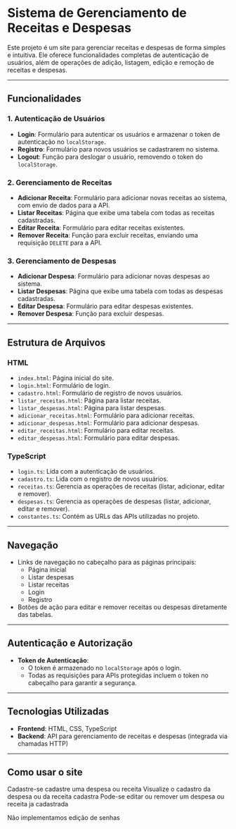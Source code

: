 # Sistema de Gerenciamento de Receitas e Despesas

Este projeto é um site para gerenciar receitas e despesas de forma simples e intuitiva. Ele oferece funcionalidades completas de autenticação de usuários, além de operações de adição, listagem, edição e remoção de receitas e despesas.

---

## Funcionalidades

### 1. Autenticação de Usuários
- **Login**: Formulário para autenticar os usuários e armazenar o token de autenticação no `localStorage`.
- **Registro**: Formulário para novos usuários se cadastrarem no sistema.
- **Logout**: Função para deslogar o usuário, removendo o token do `localStorage`.

### 2. Gerenciamento de Receitas
- **Adicionar Receita**: Formulário para adicionar novas receitas ao sistema, com envio de dados para a API.
- **Listar Receitas**: Página que exibe uma tabela com todas as receitas cadastradas.
- **Editar Receita**: Formulário para editar receitas existentes.
- **Remover Receita**: Função para excluir receitas, enviando uma requisição `DELETE` para a API.

### 3. Gerenciamento de Despesas
- **Adicionar Despesa**: Formulário para adicionar novas despesas ao sistema.
- **Listar Despesas**: Página que exibe uma tabela com todas as despesas cadastradas.
- **Editar Despesa**: Formulário para editar despesas existentes.
- **Remover Despesa**: Função para excluir despesas.

---

## Estrutura de Arquivos

### **HTML**
- `index.html`: Página inicial do site.
- `login.html`: Formulário de login.
- `cadastro.html`: Formulário de registro de novos usuários.
- `listar_receitas.html`: Página para listar receitas.
- `listar_despesas.html`: Página para listar despesas.
- `adicionar_receitas.html`: Formulário para adicionar receitas.
- `adicionar_despesas.html`: Formulário para adicionar despesas.
- `editar_receitas.html`: Formulário para editar receitas.
- `editar_despesas.html`: Formulário para editar despesas.

### **TypeScript**
- `login.ts`: Lida com a autenticação de usuários.
- `cadastro.ts`: Lida com o registro de novos usuários.
- `receitas.ts`: Gerencia as operações de receitas (listar, adicionar, editar e remover).
- `despesas.ts`: Gerencia as operações de despesas (listar, adicionar, editar e remover).
- `constantes.ts`: Contém as URLs das APIs utilizadas no projeto.

---

## Navegação

- Links de navegação no cabeçalho para as páginas principais: 
  - Página inicial
  - Listar despesas
  - Listar receitas
  - Login
  - Registro
- Botões de ação para editar e remover receitas ou despesas diretamente das tabelas.

---

## Autenticação e Autorização

- **Token de Autenticação**: 
  - O token é armazenado no `localStorage` após o login.
  - Todas as requisições para APIs protegidas incluem o token no cabeçalho para garantir a segurança.

---

## Tecnologias Utilizadas

- **Frontend**: HTML, CSS, TypeScript
- **Backend**: API para gerenciamento de receitas e despesas (integrada via chamadas HTTP)

---

## Como usar o site
Cadastre-se
cadastre uma despesa ou receita 
Visualize o cadastro da despesa ou da receita cadastra
Pode-se editar ou remover um despesa ou receita ja cadastrada

Não implementamos edição de senhas
